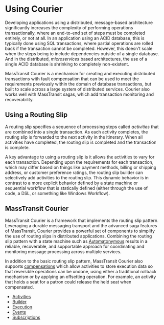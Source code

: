 # Using Courier

Developing applications using a distributed, message-based architecture significantly increases the complexity of 
performing operations transactionally, where an end-to-end set of steps must be completed entirely, or not at all. 
In an application using an ACID database, this is typically done using SQL transactions, where partial operations 
are rolled back if the transaction cannot be completed. However, this doesn't scale when the steps being to include 
dependencies outside of a single database. And in the distributed, *microservices* based architectures, the use of 
a single ACID database is shrinking to completely non-existent.

MassTransit Courier is a mechanism for creating and executing distributed transactions with fault compensation that 
can be used to meet the requirements previously within the domain of database transactions, but built to scale across 
a large system of distributed services. Courier also works well with MassTransit sagas, which add transaction monitoring 
and recoverability.

## Using a Routing Slip

A routing slip specifies a sequence of processing steps called *activities* that are combined into a single transaction. 
As each activity completes, the routing slip is forwarded to the next activity in the itinerary. When all activities 
have completed, the routing slip is completed and the transaction is complete.

A key advantage to using a routing slip is it allows the activities to vary for each transaction. Depending upon the 
requirements for each transaction, which may differ based on things like payment methods, billing or shipping address, 
or customer preference ratings, the routing slip builder can selectively add activities to the routing slip. This 
dynamic behavior is in contrast to a more explicit behavior defined by a state machine or sequential workflow that 
is statically defined (either through the use of code, a DSL, or something like Windows Workflow).

## MassTransit Courier

MassTransit Courier is a framework that implements the routing slip pattern. Leveraging a durable messaging transport 
and the advanced saga features of MassTransit, Courier provides a powerful set of components to simplify the use of 
routing slips in distributed applications. Combining the routing slip pattern with a state machine such as 
[Automatonymous](https://github.com/phatboyg/Automatonymous) results in a reliable, recoverable, and supportable 
approach for coordinating and monitoring message processing across multiple services.

In addition to the basic routing slip pattern, MassTransit Courier also supports [compensations][1] which allow 
activities to store execution data so that reversible operations can be undone, using either a traditional rollback 
mechanism or by applying an offsetting operation. For example, an activity that holds a seat for a patron could 
release the held seat when compensated.

* [Activities](activities.md)
* [Builder](builder.md)
* [Execution](execute.md)
* [Events](events.md)
* [Subscriptions](subscriptions.md)
    

[1]: http://en.wikipedia.org/wiki/Compensation_%28engineering%29